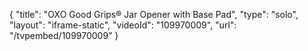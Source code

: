 {
    "title": "OXO Good Grips&reg; Jar Opener with Base Pad",
    "type": "solo",
    "layout": "iframe-static",
    "videoId": "109970009",
    "url": "\/tvpembed\/109970009"
}